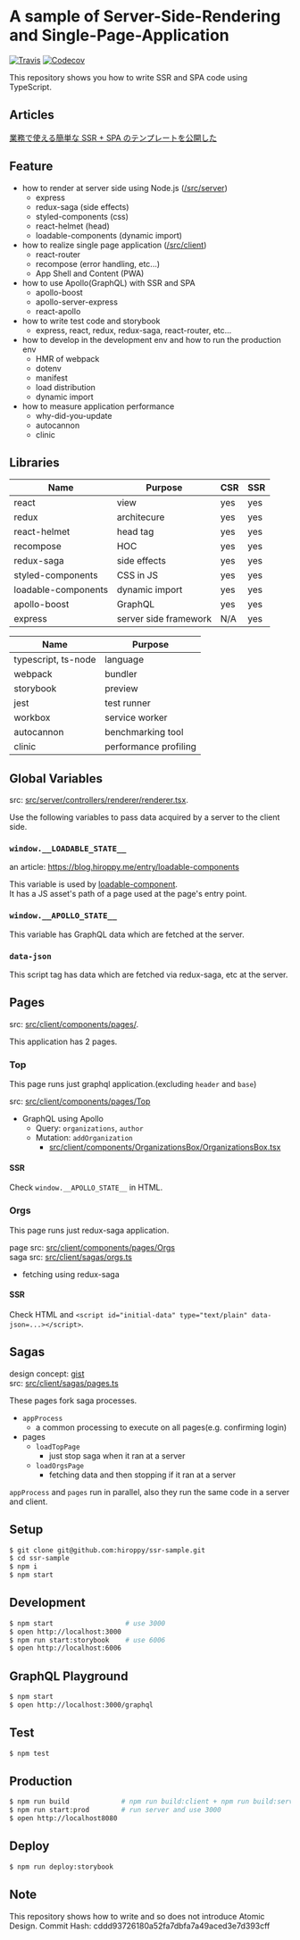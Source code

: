# A sample of Server-Side-Rendering and Single-Page-Application

[![Travis](https://img.shields.io/travis/hiroppy/ssr-sample/master.svg?style=flat-square)](https://travis-ci.org/hiroppy/ssr-sample)
[![Codecov](https://img.shields.io/codecov/c/github/hiroppy/ssr-sample.svg?style=flat-square)](https://codecov.io/gh/hiroppy/ssr-sample)

This repository shows you how to write SSR and SPA code using TypeScript.

## Articles

[業務で使える簡単な SSR + SPA のテンプレートを公開した](http://blog.hiroppy.me/entry/ssr-sample)

## Feature

- how to render at server side using Node.js ([/src/server](/src/server))
  - express
  - redux-saga (side effects)
  - styled-components (css)
  - react-helmet (head)
  - loadable-components (dynamic import)
- how to realize single page application ([/src/client](/src/client))
  - react-router
  - recompose (error handling, etc...)
  - App Shell and Content (PWA)
- how to use Apollo(GraphQL) with SSR and SPA
  - apollo-boost
  - apollo-server-express
  - react-apollo
- how to write test code and storybook
  - express, react, redux, redux-saga, react-router, etc...
- how to develop in the development env and how to run the production env
  - HMR of webpack
  - dotenv
  - manifest
  - load distribution
  - dynamic import
- how to measure application performance
  - why-did-you-update
  - autocannon
  - clinic

## Libraries

| Name                | Purpose               | CSR | SSR |
| ------------------- | --------------------- | --- | --- |
| react               | view                  | yes | yes |
| redux               | architecure           | yes | yes |
| react-helmet        | head tag              | yes | yes |
| recompose           | HOC                   | yes | yes |
| redux-saga          | side effects          | yes | yes |
| styled-components   | CSS in JS             | yes | yes |
| loadable-components | dynamic import        | yes | yes |
| apollo-boost        | GraphQL               | yes | yes |
| express             | server side framework | N/A | yes |

| Name                | Purpose               |
| ------------------- | --------------------- |
| typescript, ts-node | language              |
| webpack             | bundler               |
| storybook           | preview               |
| jest                | test runner           |
| workbox             | service worker        |
| autocannon          | benchmarking tool     |
| clinic              | performance profiling |

## Global Variables

src: [src/server/controllers/renderer/renderer.tsx](src/server/controllers/renderer/renderer.tsx).

Use the following variables to pass data acquired by a server to the client side.

### `window.__LOADABLE_STATE__`

an article: https://blog.hiroppy.me/entry/loadable-components

This variable is used by [loadable-component](https://github.com/smooth-code/loadable-components).  
It has a JS asset's path of a page used at the page's entry point.

### `window.__APOLLO_STATE__`

This variable has GraphQL data which are fetched at the server.

### `data-json`

This script tag has data which are fetched via redux-saga, etc at the server.

## Pages

src: [src/client/components/pages/](src/client/components/pages/).

This application has 2 pages.

### Top

This page runs just graphql application.(excluding `header` and `base`)

src: [src/client/components/pages/Top](src/client/components/pages/Top)

- GraphQL using Apollo
  - Query: `organizations`, `author`
  - Mutation: `addOrganization`
    - [src/client/components/OrganizationsBox/OrganizationsBox.tsx](src/client/components/OrganizationsBox/OrganizationsBox.tsx)

#### SSR

Check `window.__APOLLO_STATE__` in HTML.

### Orgs

This page runs just redux-saga application.

page src: [src/client/components/pages/Orgs](src/client/components/pages/Orgs)  
saga src: [src/client/sagas/orgs.ts](src/client/sagas/orgs.ts)

- fetching using redux-saga

#### SSR

Check HTML and `<script id="initial-data" type="text/plain" data-json=...></script>`.

## Sagas

design concept: [gist](https://gist.github.com/hiroppy/9b5daf8da5cd639a62a917d536f5dfc5)  
src: [src/client/sagas/pages.ts](src/client/sagas/pages.ts)

These pages fork saga processes.

- `appProcess`
  - a common processing to execute on all pages(e.g. confirming login)
- pages
  - `loadTopPage`
    - just stop saga when it ran at a server
  - `loadOrgsPage`
    - fetching data and then stopping if it ran at a server

`appProcess` and `pages` run in parallel, also they run the same code in a server and client.

## Setup

```sh
$ git clone git@github.com:hiroppy/ssr-sample.git
$ cd ssr-sample
$ npm i
$ npm start
```

## Development

```sh
$ npm start                  # use 3000
$ open http://localhost:3000
$ npm run start:storybook    # use 6006
$ open http://localhost:6006
```

## GraphQL Playground

```sh
$ npm start
$ open http://localhost:3000/graphql
```

## Test

```sh
$ npm test
```

## Production

```sh
$ npm run build             # npm run build:client + npm run build:server
$ npm run start:prod        # run server and use 3000
$ open http://localhost8080
```

## Deploy

```sh
$ npm run deploy:storybook
```

## Note

This repository shows how to write and so does not introduce Atomic Design.
Commit Hash: cddd93726180a52fa7dbfa7a49aced3e7d393cff
